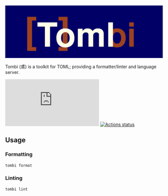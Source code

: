 ![Logo](./docs/images/tombi.svg)

Tombi (鳶) is a toolkit for TOML; providing a formatter/linter and language server.

[![GitHub license](https://badgen.net/github/license/Naereen/Strapdown.js?style=flat-square)](https://github.com/Naereen/StrapDown.js/blob/master/LICENSE)
[![Actions status](https://github.com/yassun7010/tombi/workflows/ci_vscode/badge.svg)](https://github.com/yassun7010/tombi/actions)

## Usage
### Formatting
```sh
tombi format
```

### Linting
```sh
tombi lint
```

